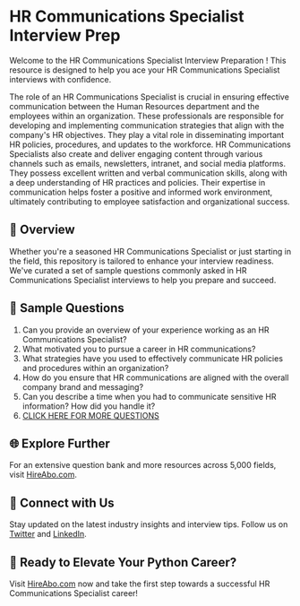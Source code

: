 # HR Communications Specialist Interview Prep

Welcome to the HR Communications Specialist Interview Preparation ! This resource is designed to help you ace your HR Communications Specialist interviews with confidence.

The role of an HR Communications Specialist is crucial in ensuring effective communication between the Human Resources department and the employees within an organization. These professionals are responsible for developing and implementing communication strategies that align with the company's HR objectives. They play a vital role in disseminating important HR policies, procedures, and updates to the workforce. HR Communications Specialists also create and deliver engaging content through various channels such as emails, newsletters, intranet, and social media platforms. They possess excellent written and verbal communication skills, along with a deep understanding of HR practices and policies. Their expertise in communication helps foster a positive and informed work environment, ultimately contributing to employee satisfaction and organizational success.

## 🚀 Overview

Whether you're a seasoned HR Communications Specialist or just starting in the field, this repository is tailored to enhance your interview readiness. We've curated a set of sample questions commonly asked in HR Communications Specialist interviews to help you prepare and succeed.

## 📝 Sample Questions

1. Can you provide an overview of your experience working as an HR Communications Specialist?
2. What motivated you to pursue a career in HR communications?
3. What strategies have you used to effectively communicate HR policies and procedures within an organization?
4. How do you ensure that HR communications are aligned with the overall company brand and messaging?
5. Can you describe a time when you had to communicate sensitive HR information? How did you handle it?
6. [CLICK HERE FOR MORE QUESTIONS](https://hireabo.com/job/1_1_37/HR%20Communications%20Specialist)

## 🌐 Explore Further

For an extensive question bank and more resources across 5,000 fields, visit [HireAbo.com](https://www.hireabo.com).

## 📱 Connect with Us

Stay updated on the latest industry insights and interview tips. Follow us on [Twitter](https://twitter.com/hireabo) and [LinkedIn](https://www.linkedin.com/in/hire-abo-3609972a8/).

## 🚀 Ready to Elevate Your Python Career?

Visit [HireAbo.com](https://www.hireabo.com) now and take the first step towards a successful HR Communications Specialist career!